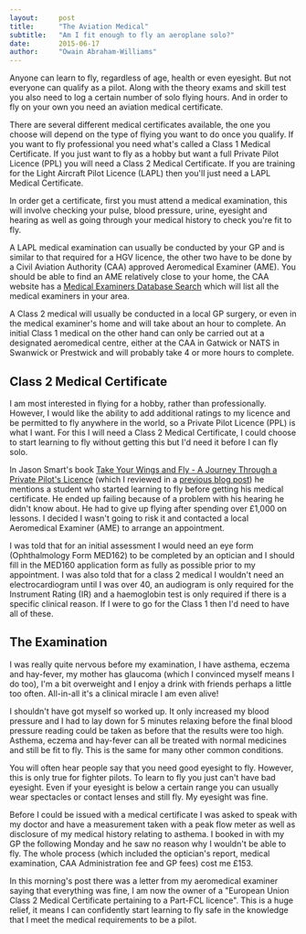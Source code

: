 ```yaml
---
layout:     post
title:      "The Aviation Medical"
subtitle:   "Am I fit enough to fly an aeroplane solo?"
date:       2015-06-17
author:     "Owain Abraham-Williams"
---
```


Anyone can learn to fly, regardless of age, health or even eyesight. But not everyone can
qualify as a pilot. Along with the theory exams and skill test you also need to log a
certain number of solo flying hours. And in order to fly on your own you need an aviation
medical certificate.

There are several different medical certificates available, the one you choose will depend
on the type of flying you want to do once you qualify. If you want to fly professional you
need what's called a Class 1 Medical Certificate. If you just want to fly as a hobby but
want a full Private Pilot Licence (PPL) you will need a Class 2 Medical Certificate. If
you are training for the Light Aircraft Pilot Licence (LAPL) then you'll just need a LAPL
Medical Certificate.

In order get a certificate, first you must attend a medical examination, this will involve
checking your pulse, blood pressure, urine, eyesight and hearing as well as going through
your medical history to check you're fit to fly.

A LAPL medical examination can usually be conducted by your GP and is similar to that
required for a HGV licence, the other two have to be done by a Civil Aviation Authority
(CAA) approved Aeromedical Examiner (AME). You should be able to find an AME relatively
close to your home, the CAA website has a [Medical Examiners Database Search](http://www.caa.co.uk/application.aspx?catid=49&pagetype=65&appid=21)
which will list all the medical examiners in your area.

A Class 2 medical will usually be conducted in a local GP surgery, or even in the medical
examiner's home and will take about an hour to complete. An initial Class 1 medical on the
other hand can only be carried out at a designated aeromedical centre, either at the CAA
in Gatwick or NATS in Swanwick or Prestwick and will probably take 4 or more hours to
complete.

Class 2 Medical Certificate
---------------------------

I am most interested in flying for a hobby, rather than professionally. However, I would
like the ability to add additional ratings to my licence and be permitted to fly anywhere
in the world, so a Private Pilot Licence (PPL) is what I want. For this I will need a
Class 2 Medical Certificate, I could choose to start learning to fly without getting this
but I'd need it before I can fly solo.

In Jason Smart's book [Take Your Wings and Fly - A Journey Through a Private Pilot's
Licence](http://www.amazon.co.uk/Take-Your-Wings-Fly-Journey/dp/0956718752) (which I
reviewed in a [previous blog post](/2015/05/26/take-your-wings-and-fly/)) he mentions a
student who started learning to fly before getting his medical certificate. He ended up
failing because of a problem with his hearing he didn't know about. He had to give up
flying after spending over £1,000 on lessons. I decided I wasn't going to risk it and
contacted a local Aeromedical Examiner (AME) to arrange an appointment.

I was told that for an initial assessment I would need an eye form (Ophthalmology Form
MED162) to be completed by an optician and I should fill in the MED160 application form as
fully as possible prior to my appointment. I was also told that for a class 2 medical I
wouldn't need an electrocardiogram until I was over 40, an audiogram is only required for
the Instrument Rating (IR) and a haemoglobin test is only required if there is a specific
clinical reason. If I were to go for the Class 1 then I'd need to have all of these.

The Examination
---------------

I was really quite nervous before my examination, I have asthema, eczema and hay-fever, my
mother has glaucoma (which I convinced myself means I do too), I'm a bit overweight and I
enjoy a drink with friends perhaps a little too often. All-in-all it's a clinical
miracle I am even alive!

I shouldn't have got myself so worked up. It only increased my blood pressure and I had to
lay down for 5 minutes relaxing before the final blood pressure reading could be taken as
before that the results were too high. Asthema, eczema and hay-fever can all be treated
with normal medicines and still be fit to fly. This is the same for many other common
conditions.

You will often hear people say that you need good eyesight to fly. However, this is only
true for fighter pilots. To learn to fly you just can't have bad eyesight. Even if your
eyesight is below a certain range you can usually wear spectacles or contact lenses and
still fly. My eyesight was fine.

Before I could be issued with a medical certificate I was asked to speak with my doctor
and have a measurement taken with a peak flow meter as well as disclosure of my medical
history relating to asthema. I booked in with my GP the following Monday and he saw no
reason why I wouldn't be able to fly. The whole process (which included the optician's
report, medical examination, CAA Administration fee and GP fees) cost me £153.

In this morning's post there was a letter from my aeromedical examiner saying that
everything was fine, I am now the owner of a "European Union Class 2 Medical Certificate
pertaining to a Part-FCL licence". This is a huge relief, it means I can confidently start
learning to fly safe in the knowledge that I meet the medical requirements to be a pilot.